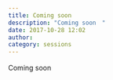 ```yaml
---
title: Coming soon　
description: "Coming soon　"
date: 2017-10-28 12:02
author: 
category: sessions
---
```

Coming soon　

